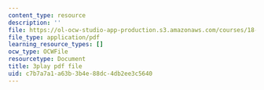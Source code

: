 ```yaml
---
content_type: resource
description: ''
file: https://ol-ocw-studio-app-production.s3.amazonaws.com/courses/18-03sc-differential-equations-fall-2011/c7b7a7a1a63b3b4e88dc4db2ee3c5640_rZ3-nFV6l8w.pdf
file_type: application/pdf
learning_resource_types: []
ocw_type: OCWFile
resourcetype: Document
title: 3play pdf file
uid: c7b7a7a1-a63b-3b4e-88dc-4db2ee3c5640
---
```

